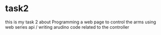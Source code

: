 # task2
this is my task 2 about Programming a web page to control the arms using web series api / writing arudino code related to the controller
